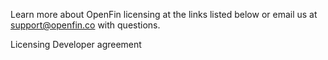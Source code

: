 Learn more about OpenFin licensing at the links listed below or email us at support@openfin.co with questions.​

Licensing
Developer agreement